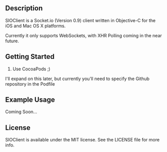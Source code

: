 Description
--
SIOClient is a Socket.io (Version 0.9) client written in Objective-C for the iOS and Mac OS X platforms.

Currently it only supports WebSockets, with XHR Polling coming in the near future.

Getting Started
--
1. Use CocoaPods ;)

I'll expand on this later, but currently you'll need to specify the Github repository in the Podfile

Example Usage
--
Coming Soon...

License
--
SIOClient is available under the MIT license. See the LICENSE file for more info.
